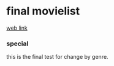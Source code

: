 # final movielist
[web link](https://jane0819tw.github.io/final-movielist/)
### special
this is the final test for change by genre.
